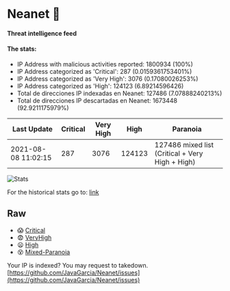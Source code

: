 # Neanet :hocho:
#### Threat intelligence feed
#### The stats:

- IP Address with malicious activities reported: 1800934 (100%)
- IP Address categorized as 'Critical':  287 (0.0159361753401%)
- IP Address categorized as 'Very High':  3076 (0.17080026253%)
- IP Address categorized as 'High':  124123 (6.89214596426)
- Total de direcciones IP indexadas en Neanet:  127486 (7.07888240213%)
- Total de direcciones IP descartadas en Neanet:  1673448 (92.9211175979%)

| Last Update | Critical | Very High | High | Paranoia |
| --- | --- | --- | --- | --- |
| 2021-08-08 11:02:15 | 287 | 3076 | 124123 | 127486 mixed list (Critical + Very High + High)|

![Stats](https://docs.google.com/spreadsheets/d/e/2PACX-1vSnaNMIXVabIpDJjufMlzH7poXnshF3mgd8Is1g9ytUEzVsP5my4Trn8f-xkoLLQ38xpL3HtmUexLo6/pubchart?oid=501124687&format=image)

For the historical stats go to: [link](/stats.csv)
## Raw
- :scream: [Critical](https://raw.githubusercontent.com/JavaGarcia/Neanet/master/blacklists/neanet_critical.txt)
- :fearful: [VeryHigh](https://raw.githubusercontent.com/JavaGarcia/Neanet/master/blacklists/neanet_veryHigh.txtt)
- :frowning: [High](https://raw.githubusercontent.com/JavaGarcia/Neanet/master/blacklists/neanet_high.txt)
- :dizzy_face: [Mixed-Paranoia](https://raw.githubusercontent.com/JavaGarcia/Neanet/master/blacklists/neanet_all.txt)


Your IP is indexed? You may request to takedown. [https://github.com/JavaGarcia/Neanet/issues](https://github.com/JavaGarcia/Neanet/issues)


























































































































































































































































































































































































































































































































































































































































































































































































































































































































































































































































































































































































































































































































































































































































































































































































































































































































































































































































































































































































































































































































































































































































































































































































































































































































































































































































































































































































































































































































































































































































































































































































































































































































































































































































































































































































































































































































































































































































































































































































































































































































































































































































































































































































































































































































































































































































































































































































































































































































































































































































































































































































































































































































































































































































































































































































































































































































































































































































































































































































































































































































































































































































































































































































































































































































































































































































































































































































































































































































































































































































































































































































































































































































































































































































































































































































































































































































































































































































































































































































































































































































































































































































